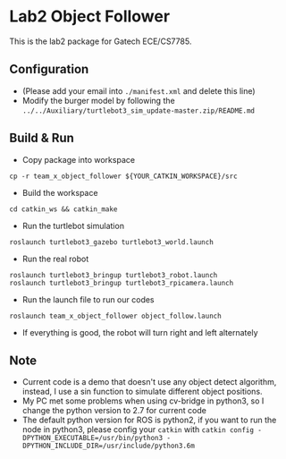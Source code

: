 # Lab2 Object Follower
This is the lab2 package for Gatech ECE/CS7785.

## Configuration
* (Please add your email into `./manifest.xml` and delete this line)
* Modify the burger model by following the `../../Auxiliary/turtlebot3_sim_update-master.zip/README.md`


## Build & Run
* Copy package into workspace
```
cp -r team_x_object_follower ${YOUR_CATKIN_WORKSPACE}/src
```
* Build the workspace
```
cd catkin_ws && catkin_make
```
* Run the turtlebot simulation 
```
roslaunch turtlebot3_gazebo turtlebot3_world.launch 
```
* Run the real robot
```
roslaunch turtlebot3_bringup turtlebot3_robot.launch
roslaunch turtlebot3_bringup turtlebot3_rpicamera.launch
```
* Run the launch file to run our codes
```
roslaunch team_x_object_follower object_follow.launch
```
* If everything is good, the robot will turn right and left alternately


## Note
* Current code is a demo that doesn't use any object detect algorithm, instead, I use a sin function to simulate different object positions.
* My PC met some problems when using cv-bridge in python3, so I change the python version to 2.7 for current code
* The default python version for ROS is python2, if you want to run the node in python3, please config your `catkin` with `catkin config -DPYTHON_EXECUTABLE=/usr/bin/python3 -DPYTHON_INCLUDE_DIR=/usr/include/python3.6m`
